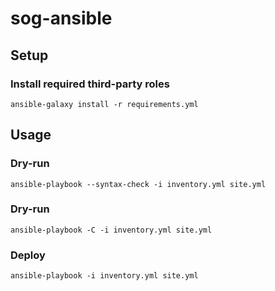 # sog-ansible

## Setup

### Install required third-party roles
```
ansible-galaxy install -r requirements.yml
```


## Usage

### Dry-run
```
ansible-playbook --syntax-check -i inventory.yml site.yml
```

### Dry-run
```
ansible-playbook -C -i inventory.yml site.yml
```

### Deploy
```
ansible-playbook -i inventory.yml site.yml
```

